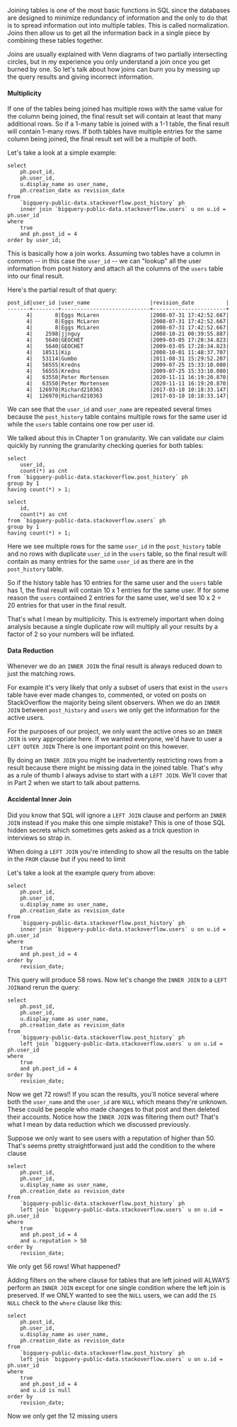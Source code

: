 Joining tables is one of the most basic functions in SQL since the databases are designed to minimize redundancy of information and the only to do that is to spread information out into multiple tables. This is called normalization. Joins then allow us to get all the information back in a single piece by combining these tables together.

Joins are usually explained with Venn diagrams of two partially intersecting circles, but in my experience you only understand a join once you get burned by one. So let's talk about how joins can burn you by messing up the query results and giving incorrect information.

#### Multiplicity
If one of the tables being joined has multiple rows with the same value for the column being joined, the final result set will contain at least that many additional rows. So if a 1-many table is joined with a 1-1 table, the final result will contain 1-many rows. If both tables have multiple entries for the same column being joined, the final result set will be a multiple of both.

Let's take a look at a simple example:
```
select
	ph.post_id,
	ph.user_id,
	u.display_name as user_name,
	ph.creation_date as revision_date
from
	`bigquery-public-data.stackoverflow.post_history` ph
	inner join `bigquery-public-data.stackoverflow.users` u on u.id = ph.user_id
where
	true
	and ph.post_id = 4
order by user_id;
```

This is basically how a join works. Assuming two tables have a column in common -- in this case the `user_id` -- we can "lookup" all the user information from post history and attach all the columns of the `users` table into our final result.

Here's the partial result of that query:
```
post_id|user_id |user_name                   |revision_date          |
-------+--------+----------------------------+-----------------------+
      4|       8|Eggs McLaren                |2008-07-31 17:42:52.667|
      4|       8|Eggs McLaren                |2008-07-31 17:42:52.667|
      4|       8|Eggs McLaren                |2008-07-31 17:42:52.667|
      4|    2598|jjnguy                      |2008-10-21 00:39:55.887|
      4|    5640|GEOCHET                     |2009-03-05 17:28:34.823|
      4|    5640|GEOCHET                     |2009-03-05 17:28:34.823|
      4|   18511|Kip                         |2008-10-01 11:48:37.707|
      4|   53114|Gumbo                       |2011-08-31 15:29:52.207|
      4|   56555|Kredns                      |2009-07-25 15:33:10.080|
      4|   56555|Kredns                      |2009-07-25 15:33:10.080|
      4|   63550|Peter Mortensen             |2020-11-11 16:19:20.870|
      4|   63550|Peter Mortensen             |2020-11-11 16:19:20.870|
      4|  126970|Richard210363               |2017-03-10 10:18:33.147|
      4|  126970|Richard210363               |2017-03-10 10:18:33.147|
```

We can see that the `user_id` and `user_name` are repeated several times because the `post_history` table contains multiple rows for the same user id while the `users` table contains one row per user id.

We talked about this in Chapter 1 on granularity. We can validate our claim quickly by running the granularity checking queries for both tables:
```
select 
	user_id,
	count(*) as cnt
from `bigquery-public-data.stackoverflow.post_history` ph
group by 1
having count(*) > 1;
```
```
select 
	id,
	count(*) as cnt
from `bigquery-public-data.stackoverflow.users` ph
group by 1
having count(*) > 1;
```
Here we see multiple rows for the same `user_id` in the `post_history` table and no rows with duplicate `user_id` in the `users` table, so the final result will contain as many entries for the same `user_id` as there are in the `post_history` table.

So if the history table has 10 entries for the same user and the `users` table has 1, the final result will contain 10 x 1 entries for the same user. If for some reason the `users` contained 2 entries for the same user, we'd see 10 x 2 = 20 entries for that user in the final result.

That's what I mean by multiplicity. This is extremely important when doing analysis because a single duplicate row will multiply all your results by a factor of 2 so your numbers will be inflated.

#### Data Reduction
Whenever we do an `INNER JOIN` the final result is always reduced down to just the matching rows.

For example it's very likely that only a subset of users that exist in the `users` table have ever made changes to, commented, or voted on posts on StackOverflow the majority being silent observers. When we do an `INNER JOIN` between `post_history` and `users` we only get the information for the active users.

For the purposes of our project, we only want the active ones so an `INNER JOIN` is very appropriate here. If we wanted everyone, we'd have to user a `LEFT OUTER JOIN` There is one important point on this however.

By doing an `INNER JOIN` you might be inadvertently restricting rows from a result because there might be missing data in the joined table. That's why as a rule of thumb I always advise to start with a `LEFT JOIN`. We'll cover that in Part 2 when we start to talk about patterns.

#### Accidental Inner Join
Did you know that SQL will ignore a `LEFT JOIN` clause and perform an `INNER JOIN` instead if you make this one simple mistake? This is one of those SQL hidden secrets which sometimes gets asked as a trick question in interviews so strap in.

When doing a `LEFT JOIN` you're intending to show all the results on the table in the `FROM` clause but if you need to limit

Let's take a look at the example query from above:
```
select
	ph.post_id,
	ph.user_id,
	u.display_name as user_name,
	ph.creation_date as revision_date
from
	`bigquery-public-data.stackoverflow.post_history` ph
	inner join `bigquery-public-data.stackoverflow.users` u on u.id = ph.user_id
where
	true
	and ph.post_id = 4
order by
	revision_date;
```

This query will produce 58 rows. Now let's change the `INNER JOIN` to a `LEFT JOIN`and rerun the query:
```
select
	ph.post_id,
	ph.user_id,
	u.display_name as user_name,
	ph.creation_date as revision_date
from
	`bigquery-public-data.stackoverflow.post_history` ph
	left join `bigquery-public-data.stackoverflow.users` u on u.id = ph.user_id
where
	true
	and ph.post_id = 4
order by
	revision_date;
```

Now we get 72 rows!! If you scan the results, you'll notice several where both the `user_name` and the `user_id` are `NULL` which means they're unknown. These could be people who made changes to that post and then deleted their accounts. Notice how the `INNER JOIN` was filtering them out? That's what I mean by data reduction which we discussed previously.

Suppose we only want to see users with a reputation of higher than 50. That's seems pretty straightforward just add the condition to the where clause
```
select
	ph.post_id,
	ph.user_id,
	u.display_name as user_name,
	ph.creation_date as revision_date
from
	`bigquery-public-data.stackoverflow.post_history` ph
	left join `bigquery-public-data.stackoverflow.users` u on u.id = ph.user_id
where
	true
	and ph.post_id = 4
	and u.reputation > 50
order by
	revision_date;
```

We only get 56 rows! What happened?

Adding filters on the where clause for tables that are left joined will ALWAYS perform an `INNER JOIN` except for one single condition where the left join is preserved. If we ONLY wanted to see the `NULL` users, we can add the `IS NULL` check to the `where` clause like this:

```
select
	ph.post_id,
	ph.user_id,
	u.display_name as user_name,
	ph.creation_date as revision_date
from
	`bigquery-public-data.stackoverflow.post_history` ph
	left join `bigquery-public-data.stackoverflow.users` u on u.id = ph.user_id
where
	true
	and ph.post_id = 4
	and u.id is null
order by
	revision_date;
```

Now we only get the 12 missing users
